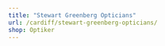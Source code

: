 ```yaml
---
title: "Stewart Greenberg Opticians"
url: /cardiff/stewart-greenberg-opticians/
shop: Optiker
---
```

